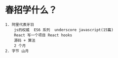 # 春招学什么？

    1. 阿里代表牙羽
        js的权威  ES6 系列  underscore javascript(15篇)
        React 写一个项目 React hooks
        源码 + 算法
        2 个月
    2. 字节 山月
